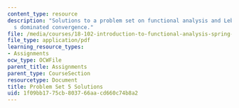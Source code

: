 ```yaml
---
content_type: resource
description: "Solutions to a problem set on functional analysis and Lebesgue\u2019\
  s dominated convergence."
file: /media/courses/18-102-introduction-to-functional-analysis-spring-2009/1f09bb1775cb803766aacd660c74b8a2_MIT18_102s09_sol_pset05.pdf
file_type: application/pdf
learning_resource_types:
- Assignments
ocw_type: OCWFile
parent_title: Assignments
parent_type: CourseSection
resourcetype: Document
title: Problem Set 5 Solutions
uid: 1f09bb17-75cb-8037-66aa-cd660c74b8a2
---
```

